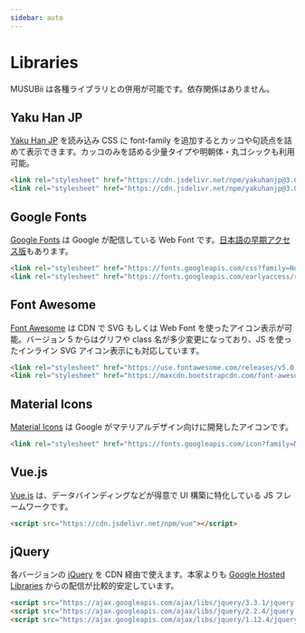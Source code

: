 ```yaml
---
sidebar: auto
---
```


# Libraries

MUSUBii は各種ライブラリとの併用が可能です。依存関係はありません。

## Yaku Han JP

[Yaku Han JP](https://qrac.github.io/yakuhanjp/) を読み込み CSS に font-family を追加するとカッコや句読点を詰めて表示できます。カッコのみを詰める少量タイプや明朝体・丸ゴシックも利用可能。

```html
<link rel="stylesheet" href="https://cdn.jsdelivr.net/npm/yakuhanjp@3.0.0/dist/css/yakuhanjp.min.css">
<link rel="stylesheet" href="https://cdn.jsdelivr.net/npm/yakuhanjp@3.0.0/dist/css/yakuhanjp_s.min.css">
```

## Google Fonts

[Google Fonts](https://fonts.google.com/) は Google が配信している Web Font です。[日本語の早期アクセス版](https://googlefonts.github.io/japanese/)もあります。

```html
<link rel="stylesheet" href="https://fonts.googleapis.com/css?family=Nunito:400,700,900">
<link rel="stylesheet" href="https://fonts.googleapis.com/earlyaccess/roundedmplus1c.css">
```

## Font Awesome

[Font Awesome](http://fontawesome.com/) は CDN で SVG もしくは Web Font を使ったアイコン表示が可能。バージョン 5 からはグリフや class 名が多少変更になっており、JS を使ったインライン SVG アイコン表示にも対応しています。

```html
<link rel="stylesheet" href="https://use.fontawesome.com/releases/v5.0.1/css/all.css">
<link rel="stylesheet" href="https://maxcdn.bootstrapcdn.com/font-awesome/4.7.0/css/font-awesome.min.css">
```

## Material Icons

[Material Icons](https://material.io/icons/) は Google がマテリアルデザイン向けに開発したアイコンです。

```html
<link rel="stylesheet" href="https://fonts.googleapis.com/icon?family=Material+Icons">
```

## Vue.js

[Vue.js](https://jp.vuejs.org/) は、データバインディングなどが得意で UI 構築に特化している JS フレームワークです。

```html
<script src="https://cdn.jsdelivr.net/npm/vue"></script>
```

## jQuery

各バージョンの [jQuery](https://jquery.com/) を CDN 経由で使えます。本家よりも [Google Hosted Libraries](https://developers.google.com/speed/libraries/#jquery) からの配信が比較的安定しています。

```html
<script src="https://ajax.googleapis.com/ajax/libs/jquery/3.3.1/jquery.min.js"></script>
<script src="https://ajax.googleapis.com/ajax/libs/jquery/2.2.4/jquery.min.js"></script>
<script src="https://ajax.googleapis.com/ajax/libs/jquery/1.12.4/jquery.min.js"></script>
```
